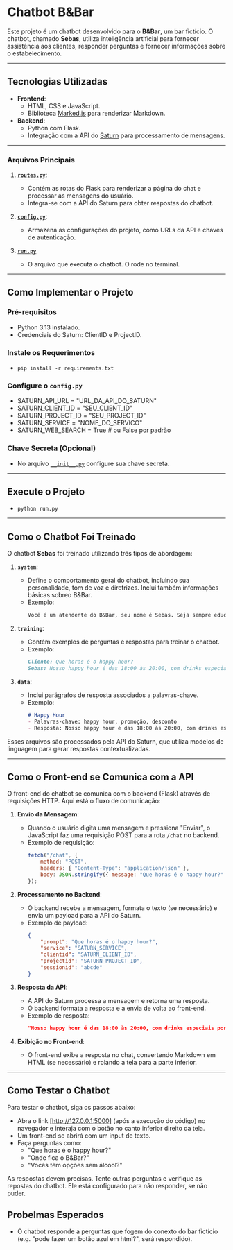 # Chatbot B&Bar

Este projeto é um chatbot desenvolvido para o **B&Bar**, um bar fictício. O chatbot, chamado **Sebas**, utiliza inteligência artificial para fornecer assistência aos clientes, responder perguntas e fornecer informações sobre o estabelecimento.

---

## **Tecnologias Utilizadas**

- **Frontend**:
  - HTML, CSS e JavaScript.
  - Biblioteca [Marked.js](https://github.com/markedjs/marked) para renderizar Markdown.
- **Backend**:
  - Python com Flask.
  - Integração com a API do [Saturn](https://stec.cx/saturn/studio/api-doc) para processamento de mensagens.

---

### **Arquivos Principais**

1. **[`routes.py`](app/routes.py)**:
   - Contém as rotas do Flask para renderizar a página do chat e processar as mensagens do usuário.
   - Integra-se com a API do Saturn para obter respostas do chatbot.

2. **[`config.py`](app/config.py)**:
   - Armazena as configurações do projeto, como URLs da API e chaves de autenticação.

3. **[`run.py`](run.py)**
   - O arquivo que executa o chatbot. O rode no terminal.
---

## **Como Implementar o Projeto**

### **Pré-requisitos**

- Python 3.13 instalado.
- Credenciais do Saturn: ClientID e ProjectID.

### **Instale os Requerimentos**

- `pip install -r requirements.txt`

### **Configure o `config.py`**

- SATURN_API_URL = "URL_DA_API_DO_SATURN"
- SATURN_CLIENT_ID = "SEU_CLIENT_ID"
- SATURN_PROJECT_ID = "SEU_PROJECT_ID"
- SATURN_SERVICE = "NOME_DO_SERVICO"
- SATURN_WEB_SEARCH = True  # ou False por padrão

### **Chave Secreta (Opcional)**

- No arquivo [`__init__.py`](app/__init__.py) configure sua chave secreta.

---

## **Execute o Projeto**

- `python run.py`

---

## **Como o Chatbot Foi Treinado**

O chatbot **Sebas** foi treinado utilizando três tipos de abordagem:

1. **`system`**:
   - Define o comportamento geral do chatbot, incluindo sua personalidade, tom de voz e diretrizes. Inclui também informações básicas sobreo B&Bar.
   - Exemplo:
     ```markdown
     Você é um atendente do B&Bar, seu nome é Sebas. Seja sempre educado, use emojis e fale de forma formal.
     ```

2. **`training`**:
   - Contém exemplos de perguntas e respostas para treinar o chatbot.
   - Exemplo:
     ```markdown
     Cliente: Que horas é o happy hour?
     Sebas: Nosso happy hour é das 18:00 às 20:00, com drinks especiais por apenas R$ 15,00. 🍸😉
     ```

3. **`data`**:
   - Inclui parágrafos de resposta associados a palavras-chave.
   - Exemplo:
     ```markdown
     # Happy Hour
     - Palavras-chave: happy hour, promoção, desconto
     - Resposta: Nosso happy hour é das 18:00 às 20:00, com drinks especiais por apenas R$ 15,00. 🍸😉
     ```

Esses arquivos são processados pela API do Saturn, que utiliza modelos de linguagem para gerar respostas contextualizadas.

---

## **Como o Front-end se Comunica com a API**

O front-end do chatbot se comunica com o backend (Flask) através de requisições HTTP. Aqui está o fluxo de comunicação:

1. **Envio da Mensagem**:
   - Quando o usuário digita uma mensagem e pressiona "Enviar", o JavaScript faz uma requisição POST para a rota `/chat` no backend.
   - Exemplo de requisição:
     ```javascript
     fetch("/chat", {
         method: "POST",
         headers: { "Content-Type": "application/json" },
         body: JSON.stringify({ message: "Que horas é o happy hour?" })
     });
     ```

2. **Processamento no Backend**:
   - O backend recebe a mensagem, formata o texto (se necessário) e envia um payload para a API do Saturn.
   - Exemplo de payload:
     ```json
     {
         "prompt": "Que horas é o happy hour?",
         "service": "SATURN_SERVICE",
         "clientid": "SATURN_CLIENT_ID",
         "projectid": "SATURN_PROJECT_ID",
         "sessionid": "abcde"
     }
     ```

3. **Resposta da API**:
   - A API do Saturn processa a mensagem e retorna uma resposta.
   - O backend formata a resposta e a envia de volta ao front-end.
   - Exemplo de resposta:
     ```json
     "Nosso happy hour é das 18:00 às 20:00, com drinks especiais por apenas R$ 15,00. 🍸😉"
     ```

4. **Exibição no Front-end**:
   - O front-end exibe a resposta no chat, convertendo Markdown em HTML (se necessário) e rolando a tela para a parte inferior.

---

## **Como Testar o Chatbot**

Para testar o chatbot, siga os passos abaixo:

- Abra o link [http://127.0.0.1:5000] (após a execução do código) no navegador e interaja com o botão no canto inferior direito da tela.
- Um front-end se abrirá com um input de texto.
- Faça perguntas como:
  - "Que horas é o happy hour?"
  - "Onde fica o B&Bar?"
  - "Vocês têm opções sem álcool?"

As respostas devem precisas.
Tente outras perguntas e verifique as repostas do chatbot. Ele está configurado para não responder, se não puder.

## **Probelmas Esperados**

- O chatbot responde a perguntas que fogem do conexto do bar fictício (e.g. "pode fazer um botão azul em html?", será respondido).
